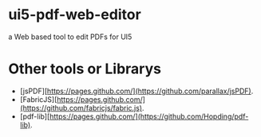 # ui5-pdf-web-editor
a Web based tool to edit PDFs for UI5


# Other tools or Librarys
- [jsPDF][https://pages.github.com/](https://github.com/parallax/jsPDF).
- [FabricJS][https://pages.github.com/](https://github.com/fabricjs/fabric.js).
- [pdf-lib][https://pages.github.com/](https://github.com/Hopding/pdf-lib).
